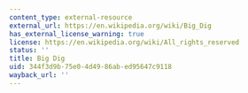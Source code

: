 ```yaml
---
content_type: external-resource
external_url: https://en.wikipedia.org/wiki/Big_Dig
has_external_license_warning: true
license: https://en.wikipedia.org/wiki/All_rights_reserved
status: ''
title: Big Dig
uid: 344f3d9b-75e0-4d49-86ab-ed95647c9118
wayback_url: ''
---
```

